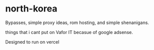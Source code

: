# north-korea

Bypasses, simple proxy ideas, rom hosting, and simple shenanigans.




things that i cant put on Vafor IT becasue of google adsense.

Designed to run on vercel
